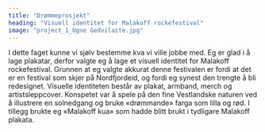 ```yaml
---
title: "Drømmeprosjekt"
heading: "Visuell identitet for Malakoff rockefestival"
image: "project_1_Ugne Gedvilaite.jpg"
---
```


I dette faget kunne vi sjølv bestemme kva vi ville jobbe med. Eg er glad i å lage plakatar, derfor valgte eg å lage et visuell identitet for Malakoff rockefestival. Grunnen at eg valgte akkurat denne festivalen er fordi at det er en festival som skjer på Nordfjordeid, og fordi eg synest den trengte å bli redesignet. Visuelle identiteten består av plakat, armband, merch og artistsleppcover. Konspetet var å spele på den fine Vestlandske naturen ved å illustrere en solnedgang og bruke «drømmande» farga som lilla og rød. I tillegg brukte eg «Malakoff kua» som hadde blitt brukt i tydligare Malakoff plakata.
